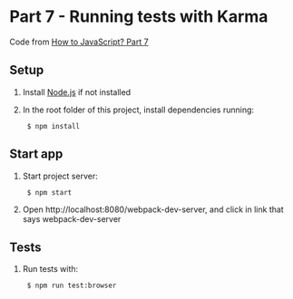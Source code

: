 # Part 7 - Running tests with Karma

Code from [How to JavaScript? Part 7]()

## Setup

1. Install [Node.js](https://nodejs.org/) if not installed

2. In the root folder of this project, install dependencies running:

        $ npm install

## Start app

1. Start project server:

        $ npm start

2. Open http://localhost:8080/webpack-dev-server, and click in link that says webpack-dev-server

## Tests

1. Run tests with:

        $ npm run test:browser